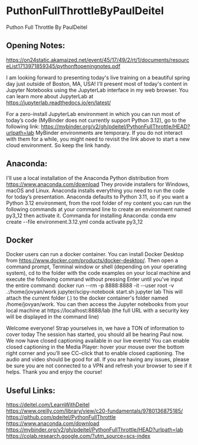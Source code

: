 # PuthonFullThrottleByPaulDeitel
Puthon Full Throttle By PaulDeitel

## Opening Notes:
https://on24static.akamaized.net/event/45/17/49/2/rt/1/documents/resourceList1713971859345/pythonftopeningnotes.pdf  


I am looking forward to presenting today's live training on a beautiful spring day just outside of Boston, MA, USA!
I'll present most of today's content in Jupyter Notebooks using the JupyterLab interface in my web browser. You can learn more about JupyterLab at https://jupyterlab.readthedocs.io/en/latest/

For a zero-install JupyterLab environment in which you can run most of today’s code (MyBinder does not currently support Python 3.12), go to the following link: https://mybinder.org/v2/gh/pdeitel/PythonFullThrottle/HEAD?urlpath=lab
MyBinder environments are temporary. If you do not interact with them for a while, you might need to revisit the link above to start a new cloud environment.
So keep the link handy.

## Anaconda:
I'll use a local installation of the Anaconda Python distribution from https://www.anaconda.com/download
They provide installers for Windows, macOS and Linux. Anaconda installs everything you need to run the code for today’s presentation.
Anaconda defaults to Python 3.11, so if you want a Python 3.12 environment, from the root folder of my content you can run the following commands at your command line to create an environment named py3_12 then activate it.
Commanda for installing Anaconda: 
conda env create --file environment.3.12.yml
conda activate py3_12

## Docker
Docker users can run a docker container. You can install Docker Desktop from https://www.docker.com/products/docker-desktop/.
Then open a command prompt, Terminal window or shell (depending on your operating system), cd to the folder with the code examples on your local machine and execute the following command without pressing Enter until you’ve input the entire command:
docker run --rm -p 8888:8888 -it --user root -v .:/home/jovyan/work jupyter/scipy-notebook start.sh jupyter lab
This will attach the current folder (.) to the docker container's folder named /home/jovyan/work.
You can then access the Jupyter notebooks from your local machine at https://localhost:8888/lab (the full URL with a security key will be displayed in the command line)

Welcome everyone! Strap yourselves in, we have a TON of information to cover today
The session has started, you should all be hearing Paul now.
We now have closed captioning available in our live events! You can enable closed captioning in the Media Player: hover your mouse over the bottom right corner and you’ll see CC–click that to enable closed captioning.
The audio and video should be good for all. If you are having any issues, please be sure you are not connected to a VPN and refresh your browser to see if it helps. Thank you and enjoy the course!

## Useful Links:
https://deitel.com/LearnWithDeitel
https://www.oreilly.com/library/view/c20-fundamentals/9780136875185/
https://github.com/pdeitel/PythonFullThrottle
https://www.anaconda.com/download
https://mybinder.org/v2/gh/pdeitel/PythonFullThrottle/HEAD?urlpath=lab
https://colab.research.google.com/?utm_source=scs-index

